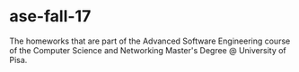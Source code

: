 # ase-fall-17
The homeworks that are part of the Advanced Software Engineering course of the Computer Science and Networking Master's Degree @ University of Pisa.
